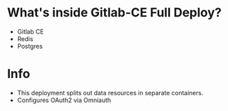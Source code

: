 # What's inside Gitlab-CE Full Deploy?

* Gitlab CE
* Redis
* Postgres

# Info

* This deployment splits out data resources in separate containers.
* Configures OAuth2 via Omniauth 
